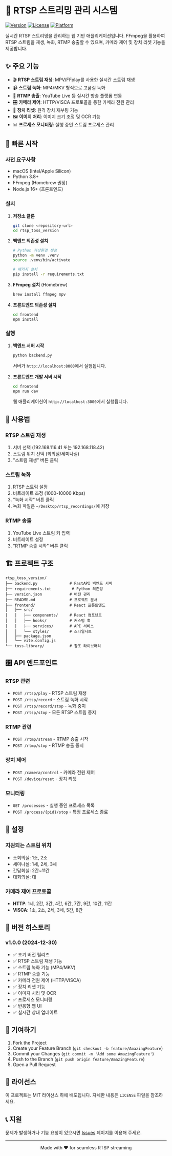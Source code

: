 # 🎥 RTSP 스트리밍 관리 시스템

[![Version](https://img.shields.io/badge/version-1.0.0-blue)](./version.json)
[![License](https://img.shields.io/badge/license-MIT-green)](#)
[![Platform](https://img.shields.io/badge/platform-macOS-lightgrey)](#)

실시간 RTSP 스트리밍을 관리하는 웹 기반 애플리케이션입니다. FFmpeg을 활용하여 RTSP 스트림을 재생, 녹화, RTMP 송출할 수 있으며, 카메라 제어 및 장치 리셋 기능을 제공합니다.

## ✨ 주요 기능

- 🎬 **RTSP 스트림 재생**: MPV/FFplay를 사용한 실시간 스트림 재생
- 📹 **스트림 녹화**: MP4/MKV 형식으로 고품질 녹화
- 📡 **RTMP 송출**: YouTube Live 등 실시간 방송 플랫폼 연동
- 🎛️ **카메라 제어**: HTTP/VISCA 프로토콜을 통한 카메라 전원 관리
- 🔄 **장치 리셋**: 원격 장치 재부팅 기능
- 🖼️ **이미지 처리**: 이미지 크기 조정 및 OCR 기능
- 📊 **프로세스 모니터링**: 실행 중인 스트림 프로세스 관리

## 🚀 빠른 시작

### 사전 요구사항

- macOS (Intel/Apple Silicon)
- Python 3.8+
- FFmpeg (Homebrew 권장)
- Node.js 16+ (프론트엔드)

### 설치

1. **저장소 클론**
   ```bash
   git clone <repository-url>
   cd rtsp_toss_version
   ```

2. **백엔드 의존성 설치**
   ```bash
   # Python 가상환경 생성
   python -m venv .venv
   source .venv/bin/activate
   
   # 패키지 설치
   pip install -r requirements.txt
   ```

3. **FFmpeg 설치** (Homebrew)
   ```bash
   brew install ffmpeg mpv
   ```

4. **프론트엔드 의존성 설치**
   ```bash
   cd frontend
   npm install
   ```

### 실행

1. **백엔드 서버 시작**
   ```bash
   python backend.py
   ```
   서버가 `http://localhost:8000`에서 실행됩니다.

2. **프론트엔드 개발 서버 시작**
   ```bash
   cd frontend
   npm run dev
   ```
   웹 애플리케이션이 `http://localhost:3000`에서 실행됩니다.

## 📖 사용법

### RTSP 스트림 재생
1. 서버 선택 (192.168.116.41 또는 192.168.118.42)
2. 스트림 위치 선택 (회의실/세미나실)
3. "스트림 재생" 버튼 클릭

### 스트림 녹화
1. RTSP 스트림 설정
2. 비트레이트 조정 (1000-10000 Kbps)
3. "녹화 시작" 버튼 클릭
4. 녹화 파일은 `~/Desktop/rtsp_recordings/`에 저장

### RTMP 송출
1. YouTube Live 스트림 키 입력
2. 비트레이트 설정
3. "RTMP 송출 시작" 버튼 클릭

## 🏗️ 프로젝트 구조

```
rtsp_toss_version/
├── backend.py              # FastAPI 백엔드 서버
├── requirements.txt         # Python 의존성
├── version.json            # 버전 관리
├── README.md               # 프로젝트 문서
├── frontend/               # React 프론트엔드
│   ├── src/
│   │   ├── components/     # React 컴포넌트
│   │   ├── hooks/          # 커스텀 훅
│   │   ├── services/       # API 서비스
│   │   └── styles/         # 스타일시트
│   ├── package.json
│   └── vite.config.js
└── toss-library/           # 참조 라이브러리
```

## 🎛️ API 엔드포인트

### RTSP 관련
- `POST /rtsp/play` - RTSP 스트림 재생
- `POST /rtsp/record` - 스트림 녹화 시작
- `POST /rtsp/record/stop` - 녹화 중지
- `POST /rtsp/stop` - 모든 RTSP 스트림 중지

### RTMP 관련
- `POST /rtmp/stream` - RTMP 송출 시작
- `POST /rtmp/stop` - RTMP 송출 중지

### 장치 제어
- `POST /camera/control` - 카메라 전원 제어
- `POST /device/reset` - 장치 리셋

### 모니터링
- `GET /processes` - 실행 중인 프로세스 목록
- `POST /process/{pid}/stop` - 특정 프로세스 종료

## 🔧 설정

### 지원되는 스트림 위치
- 소회의실: 1소, 2소
- 세미나실: 1세, 2세, 3세
- 간담회실: 2간~11간
- 대회의실: 대

### 카메라 제어 프로토콜
- **HTTP**: 1세, 2간, 3간, 4간, 6간, 7간, 9간, 10간, 11간
- **VISCA**: 1소, 2소, 2세, 3세, 5간, 8간

## 📝 버전 히스토리

### v1.0.0 (2024-12-30)
- ✅ 초기 버전 릴리즈
- ✅ RTSP 스트림 재생 기능
- ✅ 스트림 녹화 기능 (MP4/MKV)
- ✅ RTMP 송출 기능
- ✅ 카메라 전원 제어 (HTTP/VISCA)
- ✅ 장치 리셋 기능
- ✅ 이미지 처리 및 OCR
- ✅ 프로세스 모니터링
- ✅ 반응형 웹 UI
- ✅ 실시간 상태 업데이트

## 🤝 기여하기

1. Fork the Project
2. Create your Feature Branch (`git checkout -b feature/AmazingFeature`)
3. Commit your Changes (`git commit -m 'Add some AmazingFeature'`)
4. Push to the Branch (`git push origin feature/AmazingFeature`)
5. Open a Pull Request

## 📄 라이선스

이 프로젝트는 MIT 라이선스 하에 배포됩니다. 자세한 내용은 `LICENSE` 파일을 참조하세요.

## 📞 지원

문제가 발생하거나 기능 요청이 있으시면 [Issues](../../issues) 페이지를 이용해 주세요.

---

<div align="center">
  Made with ❤️ for seamless RTSP streaming
</div> 